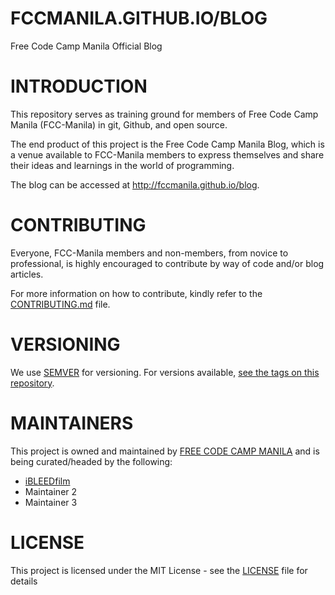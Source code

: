 # FCCMANILA.GITHUB.IO/BLOG
Free Code Camp Manila Official Blog

# INTRODUCTION
This repository serves as training ground for members of Free Code Camp Manila (FCC-Manila) in git, Github, and open source.

The end product of this project is the Free Code Camp Manila Blog, which is a venue available to FCC-Manila members to express themselves and share their ideas and learnings in the world of programming.

The blog can be accessed at http://fccmanila.github.io/blog.

# CONTRIBUTING
Everyone, FCC-Manila members and non-members, from novice to professional, is highly encouraged to contribute by way of code and/or blog articles.

For more information on how to contribute, kindly refer to the [CONTRIBUTING.md](CONTRIBUTING.md) file.

# VERSIONING
We use [SEMVER](http://www.server.com) for versioning. For versions available, [see the tags on this repository](/tags).

# MAINTAINERS
This project is owned and maintained by [FREE CODE CAMP MANILA](https://www.facebook.com/groups/free.code.camp.manila) and is being curated/headed by the following:
- [iBLEEDfilm](http://github.com/ibleedfilm)
- Maintainer 2
- Maintainer 3

# LICENSE
This project is licensed under the MIT License - see the [LICENSE](license) file for details
